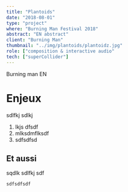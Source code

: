 ```yaml
---
title: "Plantoids"
date: "2018-08-01"
type: "project"
where: "Burning Man Festival 2018"
abstract: "EN abstract"
client: "Burning Man"
thumbnail: "../img/plantoids/plantoidz.jpg"
role: ["composition & interactive audio"
tech: ["superCollider"]
---
```


Burning man
EN

# Enjeux 
sdlfkj sdlkj 

1. lkjs dfsdf
2. mlksdmflksdf
3. sdfsdfsd

## Et aussi

sqdlk sdlfkj sdf

```
sdfsdfsdf
```
